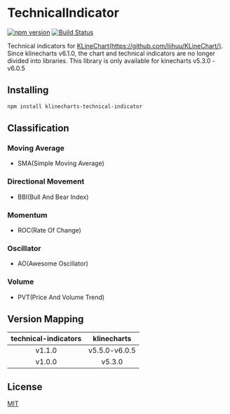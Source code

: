 # TechnicalIndicator
[![npm version](https://badgen.net/npm/v/klinecharts-technical-indicator)](https://www.npmjs.com/package/klinecharts-technical-indicator)
[![Build Status](https://travis-ci.org/liihuu/TechnicalIndicator.svg?branch=master)](https://travis-ci.org/liihuu/TechnicalIndicator)

Technical indicators for [KLineChart(https://github.com/liihuu/KLineChart/)](https://github.com/liihuu/KLineChart/).
Since klinecharts v6.1.0, the chart and technical indicators are no longer divided into libraries.
This library is only available for kinecharts v5.3.0 - v6.0.5

## Installing
```bash
npm install klinecharts-technical-indicator
```

## Classification
### Moving Average
+ SMA(Simple Moving Average)

### Directional Movement
+ BBI(Bull And Bear Index)

### Momentum
+ ROC(Rate Of Change)

### Oscillator
+ AO(Awesome Oscillator)

### Volume
+ PVT(Price And Volume Trend)

## Version Mapping
| technical-indicators | klinecharts |
|        :----:        |    :----:   |
|        v1.1.0        |    v5.5.0-v6.0.5   |
|        v1.0.0        |    v5.3.0   |

## License
[MIT](LICENSE)
